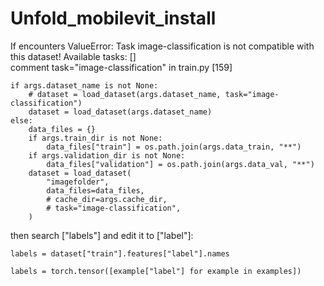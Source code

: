 # Unfold_mobilevit_install
If encounters ValueError: Task image-classification is not compatible with this dataset! Available tasks: [] <br>
comment task="image-classification" in train.py [159]
```
if args.dataset_name is not None:
    # dataset = load_dataset(args.dataset_name, task="image-classification")
    dataset = load_dataset(args.dataset_name)
else:
    data_files = {}
    if args.train_dir is not None:
        data_files["train"] = os.path.join(args.data_train, "**")
    if args.validation_dir is not None:
        data_files["validation"] = os.path.join(args.data_val, "**")
    dataset = load_dataset(
        "imagefolder",
        data_files=data_files,
        # cache_dir=args.cache_dir,
        # task="image-classification",
    )
```
then search ["labels"] and edit it to ["label"]:
```
labels = dataset["train"].features["label"].names
```
```
labels = torch.tensor([example["label"] for example in examples])
```
